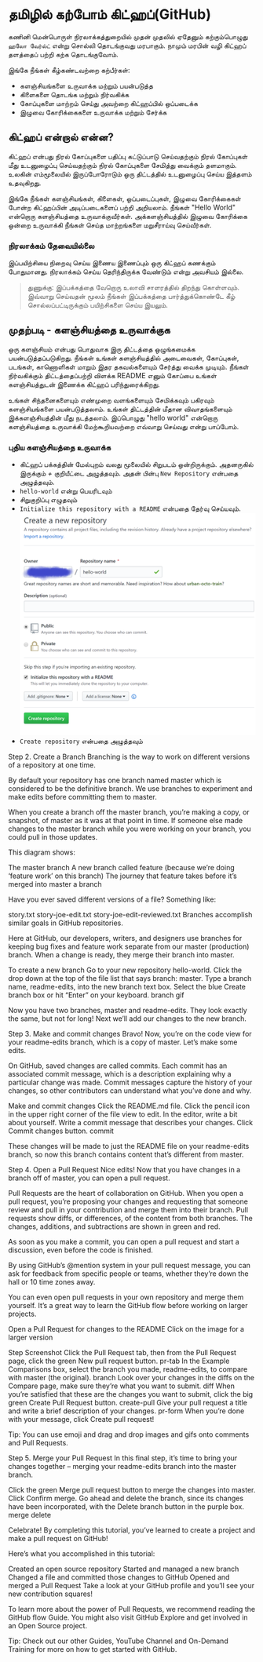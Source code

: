 # தமிழில் கற்போம் கிட்ஹப்(GitHub) 

கணினி மென்பொருள் நிரலாக்கத்துறையில் முதன் முதலில் ஏதேனும் கற்கும்பொழுது `ஹலோ வேர்ல்ட்` என்று சொல்லி தொடங்குவது மரபாகும். நாமும் மரபின் வழி கிட்ஹப் தளத்தைப் பற்றி கற்க தொடங்குவோம்.

இங்கே நீங்கள் கீழ்கண்டவற்றை கற்பீர்கள்:

- களஞ்சியங்களை உருவாக்க மற்றும் பயன்படுத்த 
- கிளைகளை தொடங்க மற்றும் நிர்வகிக்க 
- கோப்புகளை மாற்றம் செய்து அவற்றை கிட்ஹப்பில் ஒப்படைக்க
- இழுவை கோரிக்கைகளை உருவாக்க மற்றும் சேர்க்க

## கிட்ஹப் என்றால் என்ன?
கிட்ஹப் என்பது நிரல் கோப்புகளை பதிப்பு கட்டுப்பாடு செய்வதற்கும் நிரல் கோப்புகள் மீது உடனுழைப்பு செய்வதற்கும் நிரல் கோப்புகளை சேமித்து வைக்கும் தளமாகும். உலகின் எம்மூலையில் இருப்போரோடும் ஒரு திட்டத்தில் உடனுழைப்பு செய்ய இத்தளம் உதவுகிறது.

இங்கே நீங்கள் களஞ்சியங்கள், கிளைகள், ஒப்படைப்புகள், இழுவை கோரிக்கைகள் போன்ற கிட்ஹப்பின் அடிப்படைகளைப் பற்றி அறியலாம். நீங்கள் "Hello World" என்றொரு களஞ்சியத்தை உருவாக்குவீர்கள். அக்களஞ்சியத்தில் இழுவை கோரிக்கை ஒன்றை உருவாக்கி நீங்கள் செய்த மாற்றங்களை மறுசீராய்வு செய்வீர்கள்.

### நிரலாக்கம் தேவையில்லை
இப்பயிற்சியை நிறைவு செய்ய இணைய இணைப்பும் ஒரு கிட்ஹப் கணக்கும் போதுமானது. நிரலாக்கம் செய்ய தெரிந்திருக்க வேண்டும் என்று அவசியம் இல்லை.

> துணுக்கு: இப்பக்கத்தை வேறொரு உலாவி சாளரத்தில் திறந்து கொள்ளவும். இவ்வாறு செய்வதன் மூலம் நீங்கள் இப்பக்கத்தை பார்த்துக்கொண்டே கீழ் சொல்லப்பட்டிருக்கும் பயிற்சிகளை செய்ய இயலும்.

## முதற்படி - களஞ்சியத்தை உருவாக்குக
ஒரு களஞ்சியம் என்பது பொதுவாக இரு திட்டத்தை ஒழுங்கமைக்க பயன்படுத்தப்படுகிறது. நீங்கள் உங்கள் களஞ்சியத்தில் அடைவைகள், கோப்புகள், படங்கள், காணொளிகள் மாறும் இதர தகவல்களையும் சேர்த்து வைக்க முடியும். நீங்கள் நிர்வகிக்கும் திட்டத்தைப்பற்றி விளக்க README எனும் கோப்பை உங்கள் களஞ்சியத்துடன் இணைக்க கிட்ஹப் பரிந்துரைக்கிறது.

உங்கள் சிந்தனைகளையும் எண்முறை வளங்களையும் சேமிக்கவும் பகிரவும் களஞ்சியங்களை பயன்படுத்தலாம். உங்கள் திட்டத்தின் மீதான விவாதங்களையும் இக்களஞ்சியத்தின் மீது நடத்தலாம். இப்பொழுது "hello world" என்றொரு களஞ்சியத்தை உருவாக்கி மேற்கூறியவற்றை எவ்வாறு செய்வது என்று பாப்போம்.

### புதிய களஞ்சியத்தை உருவாக்க
- கிட்ஹப் பக்கத்தின் மேல்புறம் வலது மூலையில் சிறுபடம் ஒன்றிருக்கும். அதனருகில் இருக்கும் *+* குறியீட்டை அழுத்தவும். அதன் பின்பு `New Repository` என்பதை அழுத்தவும்.  
- `hello-world` என்று பெயரிடவும்
- சிறுகுறிப்பு எழுதவும்
- `Initialize this repository with a README` என்பதை தேர்வு செய்யவும்.
![Create Repo](createrepo.png)
- `Create repository` என்பதை அழுத்தவும் 



Step 2. Create a Branch
Branching is the way to work on different versions of a repository at one time.

By default your repository has one branch named master which is considered to be the definitive branch. We use branches to experiment and make edits before committing them to master.

When you create a branch off the master branch, you’re making a copy, or snapshot, of master as it was at that point in time. If someone else made changes to the master branch while you were working on your branch, you could pull in those updates.

This diagram shows:

The master branch
A new branch called feature (because we’re doing ‘feature work’ on this branch)
The journey that feature takes before it’s merged into master
a branch

Have you ever saved different versions of a file? Something like:

story.txt
story-joe-edit.txt
story-joe-edit-reviewed.txt
Branches accomplish similar goals in GitHub repositories.

Here at GitHub, our developers, writers, and designers use branches for keeping bug fixes and feature work separate from our master (production) branch. When a change is ready, they merge their branch into master.

To create a new branch
Go to your new repository hello-world.
Click the drop down at the top of the file list that says branch: master.
Type a branch name, readme-edits, into the new branch text box.
Select the blue Create branch box or hit “Enter” on your keyboard.
branch gif

Now you have two branches, master and readme-edits. They look exactly the same, but not for long! Next we’ll add our changes to the new branch.


Step 3. Make and commit changes
Bravo! Now, you’re on the code view for your readme-edits branch, which is a copy of master. Let’s make some edits.

On GitHub, saved changes are called commits. Each commit has an associated commit message, which is a description explaining why a particular change was made. Commit messages capture the history of your changes, so other contributors can understand what you’ve done and why.

Make and commit changes
Click the README.md file.
Click the  pencil icon in the upper right corner of the file view to edit.
In the editor, write a bit about yourself.
Write a commit message that describes your changes.
Click Commit changes button.
commit

These changes will be made to just the README file on your readme-edits branch, so now this branch contains content that’s different from master.


Step 4. Open a Pull Request
Nice edits! Now that you have changes in a branch off of master, you can open a pull request.

Pull Requests are the heart of collaboration on GitHub. When you open a pull request, you’re proposing your changes and requesting that someone review and pull in your contribution and merge them into their branch. Pull requests show diffs, or differences, of the content from both branches. The changes, additions, and subtractions are shown in green and red.

As soon as you make a commit, you can open a pull request and start a discussion, even before the code is finished.

By using GitHub’s @mention system in your pull request message, you can ask for feedback from specific people or teams, whether they’re down the hall or 10 time zones away.

You can even open pull requests in your own repository and merge them yourself. It’s a great way to learn the GitHub flow before working on larger projects.

Open a Pull Request for changes to the README
Click on the image for a larger version

Step	Screenshot
Click the  Pull Request tab, then from the Pull Request page, click the green New pull request button.	pr-tab
In the Example Comparisons box, select the branch you made, readme-edits, to compare with master (the original).	branch
Look over your changes in the diffs on the Compare page, make sure they’re what you want to submit.	diff
When you’re satisfied that these are the changes you want to submit, click the big green Create Pull Request button.	create-pull
Give your pull request a title and write a brief description of your changes.	pr-form
When you’re done with your message, click Create pull request!

Tip: You can use emoji and drag and drop images and gifs onto comments and Pull Requests.


Step 5. Merge your Pull Request
In this final step, it’s time to bring your changes together – merging your readme-edits branch into the master branch.

Click the green Merge pull request button to merge the changes into master.
Click Confirm merge.
Go ahead and delete the branch, since its changes have been incorporated, with the Delete branch button in the purple box.
merge delete

Celebrate!
By completing this tutorial, you’ve learned to create a project and make a pull request on GitHub!

Here’s what you accomplished in this tutorial:

Created an open source repository
Started and managed a new branch
Changed a file and committed those changes to GitHub
Opened and merged a Pull Request
Take a look at your GitHub profile and you’ll see your new contribution squares!

To learn more about the power of Pull Requests, we recommend reading the GitHub flow Guide. You might also visit GitHub Explore and get involved in an Open Source project.

Tip: Check out our other Guides, YouTube Channel and On-Demand Training for more on how to get started with GitHub.
